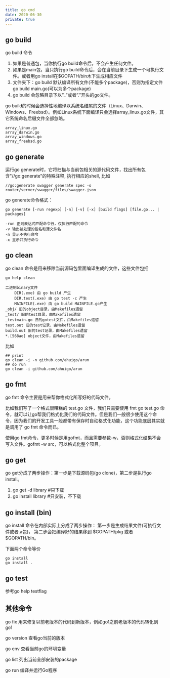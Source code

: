 ```yaml
---
title: go cmd
date: 2020-06-30
private: true
---
```

## go build
go build 命令

1. 如果是普通包，当你执行go build命令后，不会产生任何文件。
2. 如果是main包，当只执行go build命令后，会在当前目录下生成一个可执行文件。或者用go install在$GOPATH/bin木下生成相应文件
3. 文件夹下：go build 默认编译所有文件(不能多个package)，否则为指定文件 go build main.go(可以为多个package)
4. go build 会忽略目录下以”_”或者”.”开头的go文件。

go build的时候会选择性地编译以系统名结尾的文件（Linux、Darwin、Windows、Freebsd）。例如Linux系统下面编译只会选择array_linux.go文件，其它系统命名后缀文件全部忽略。

    array_linux.go 
    array_darwin.go 
    array_windows.go 
    array_freebsd.go

## go generate
运行go generate时，它将扫描与当前包相关的源代码文件，找出所有包含"//go:generate"的特殊注释, 执行相应的shell, 比如

    //go:generate swagger generate spec -o router/server/swagger/files/swagger.json

go generate命令格式：

    go generate [-run regexp] [-n] [-v] [-x] [build flags] [file.go... | packages]

    -run 正则表达式匹配命令行，仅执行匹配的命令
    -v 输出被处理的包名和源文件名
    -n 显示不执行命令
    -x 显示并执行命令

## go clean
go clean 命令是用来移除当前源码包里面编译生成的文件，这些文件包括

    go help clean

    二进制binary文件
        DIR(.exe) 由 go build 产生
        DIR.test(.exe) 由 go test -c 产生
        MAINFILE(.exe) 由 go build MAINFILE.go产生
    _obj/ 旧的object目录，由Makefiles遗留
    _test/ 旧的test目录，由Makefiles遗留
    _testmain.go 旧的gotest文件，由Makefiles遗留
    test.out 旧的test记录，由Makefiles遗留
    build.out 旧的test记录，由Makefiles遗留
    *.[568ao] object文件，由Makefiles遗留

比如

    ## print
    go clean -i -n github.com/ahuigo/arun
    ## do run
    go clean -i github.com/ahuigo/arun

## go fmt
go fmt 命令主要是用来帮你格式化所写好的代码文件。

比如我们写了一个格式很糟糕的 test.go 文件，我们只需要使用 fmt go test.go 命令，就可以让go帮我们格式化我们的代码文件。但是我们一般很少使用这个命令，因为我们的开发工具一般都带有保存时自动格式化功能，这个功能底层其实就是调用了 go fmt 命令而已。

使用go fmt命令，更多时候是用gofmt，而且需要参数-w，否则格式化结果不会写入文件。gofmt -w src，可以格式化整个项目。

## go get
go get分成了两步操作：第一步是下载源码包(go clone)，第二步是执行go install。
1. go get -d library #只下载
1. go install library #只安装，不下载

## go install (bin)
go install 命令在内部实际上分成了两步操作：
第一步是生成结果文件(可执行文件或者.a包)，
第二步会把编译好的结果移到 $GOPATH/pkg 或者 $GOPATH/bin。

下面两个命令等价

    go install
    go install .

## go test
参考go help testflag

## 其他命令
go fix 用来修复以前老版本的代码到新版本，例如go1之前老版本的代码转化到go1

go version 查看go当前的版本

go env 查看当前go的环境变量

go list 列出当前全部安装的package

go run 编译并运行Go程序